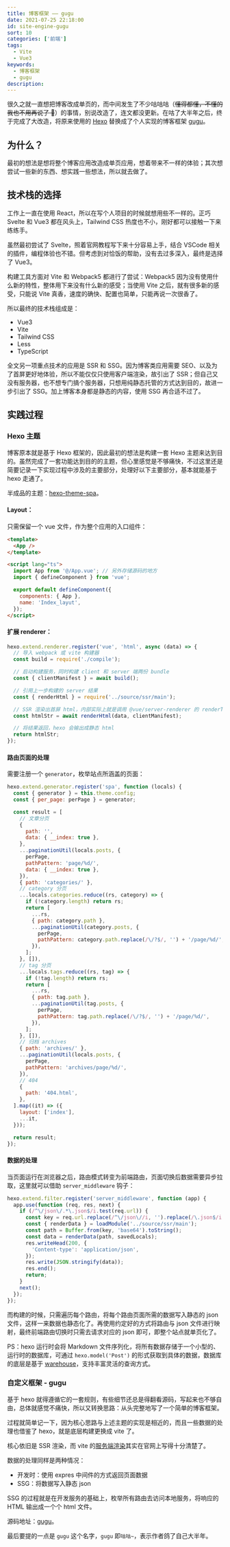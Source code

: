 ```yaml
---
title: 博客框架 —— gugu
date: 2021-07-25 22:18:00
id: site-engine-gugu
sort: 10
categories: ['前端']
tags:
  - Vite
  - Vue3
keywords:
  - 博客框架
  - gugu
description:
---
```


很久之就一直想把博客改成单页的，而中间发生了不少咕咕咕（~~懂得都懂，不懂的我也不用再说了 🐶~~）的事情，别说改造了，连文都没更新。在咕了大半年之后，终于完成了大改造，将原来使用的 [Hexo](https://hexo.io/) 替换成了个人实现的博客框架 [gugu](https://github.com/daief/blog/tree/master/packages/gugu)。

<!-- more -->

## 为什么？

最初的想法是想将整个博客应用改造成单页应用，想着带来不一样的体验；其次想尝试一些新的东西、想实践一些想法，所以就去做了。

## 技术栈的选择

工作上一直在使用 React，所以在写个人项目的时候就想用些不一样的。正巧 Svelte 和 Vue3 都在风头上，Tailwind CSS 热度也不小，刚好都可以接触一下来练练手。

虽然最初尝试了 Svelte，照着官网教程写下来十分容易上手，结合 VSCode 相关的插件，编程体验也不错。但考虑到对恰饭的帮助，没有去过多深入，最终是选择了 Vue3。

构建工具方面对 Vite 和 Webpack5 都进行了尝试：Webpack5 因为没有使用什么新的特性，整体用下来没有什么新的感受；当使用 Vite 之后，就有很多新的感受，只能说 Vite 真香，速度的确快、配置也简单，只能再说一次很香了。

所以最终的技术栈组成是：

- Vue3
- Vite
- Tailwind CSS
- Less
- TypeScript

全文另一项重点技术的应用是 SSR 和 SSG。因为博客类应用需要 SEO、以及为了首屏更好地体验，所以不能仅仅只使用客户端渲染，故引出了 SSR；但自己又没有服务器，也不想专门搞个服务器，只想用纯静态托管的方式达到目的，故进一步引出了 SSG。加上博客本身都是静态的内容，使用 SSG 再合适不过了。

## 实践过程

### Hexo 主题

博客原本就是基于 Hexo 框架的，因此最初的想法是构建一套 Hexo 主题来达到目的。虽然完成了一套功能达到目的的主题，但心里感觉是不够痛快，不过这里还是简要记录一下实现过程中涉及的主要部分，处理好以下主要部分，基本就能基于 hexo 走通了。

半成品的主题：[hexo-theme-spa](https://github.com/daief/hexo-theme-spa)。

#### Layout：

只需保留一个 vue 文件，作为整个应用的入口组件：

```html
<template>
  <App />
</template>

<script lang="ts">
  import App from '@/App.vue'; // 另外存储源码的地方
  import { defineComponent } from 'vue';

  export default defineComponent({
    components: { App },
    name: 'Index_layut',
  });
</script>
```

#### 扩展 renderer：

```js
hexo.extend.renderer.register('vue', 'html', async (data) => {
  // 导入 webpack 或 vite 构建器
  const build = require('./compile');

  // 启动构建服务，同时构建 client 和 server 端两份 bundle
  const { clientManifest } = await build();

  // 引用上一步构建的 server 结果
  const { renderHtml } = require('../source/ssr/main');

  // SSR 渲染出首屏 html，内部实际上就是调用 @vue/server-renderer 的 renderToString
  const htmlStr = await renderHtml(data, clientManifest);

  // 将结果返回，hexo 会输出成静态 html
  return htmlStr;
});
```

#### 路由页面的处理

需要注册一个 `generator`，枚举站点所涵盖的页面：

```js
hexo.extend.generator.register('spa', function (locals) {
  const { generator } = this.theme.config;
  const { per_page: perPage } = generator;

  const result = [
    // 文章分页
    {
      path: '',
      data: { __index: true },
    },
    ...paginationUtil(locals.posts, {
      perPage,
      pathPattern: 'page/%d/',
      data: { __index: true },
    }),
    { path: 'categories/' },
    // category 分页
    ...locals.categories.reduce((rs, category) => {
      if (!category.length) return rs;
      return [
        ...rs,
        { path: category.path },
        ...paginationUtil(category.posts, {
          perPage,
          pathPattern: category.path.replace(/\/?$/, '') + '/page/%d/',
        }),
      ];
    }, []),
    // tag 分页
    ...locals.tags.reduce((rs, tag) => {
      if (!tag.length) return rs;
      return [
        ...rs,
        { path: tag.path },
        ...paginationUtil(tag.posts, {
          perPage,
          pathPattern: tag.path.replace(/\/?$/, '') + '/page/%d/',
        }),
      ];
    }, []),
    // 归档 archives
    { path: 'archives/' },
    ...paginationUtil(locals.posts, {
      perPage,
      pathPattern: 'archives/page/%d/',
    }),
    // 404
    {
      path: '404.html',
    },
  ].map((it) => ({
    layout: ['index'],
    ...it,
  }));

  return result;
});
```

#### 数据的处理

当页面运行在浏览器之后，路由模式转变为前端路由，页面切换后数据需要异步拉取，这里就可以借助 `server_middleware` 钩子：

```js
hexo.extend.filter.register('server_middleware', function (app) {
  app.use(function (req, res, next) {
    if (/^\/json\/.*\.json$/i.test(req.url)) {
      const key = req.url.replace(/^\/json\//i, '').replace(/\.json$/i, '');
      const { renderData } = loadModule('../source/ssr/main');
      const path = Buffer.from(key, 'base64').toString();
      const data = renderData(path, savedLocals);
      res.writeHead(200, {
        'Content-type': 'application/json',
      });
      res.write(JSON.stringify(data));
      res.end();
      return;
    }
    next();
  });
});
```

而构建的时候，只需遍历每个路由，将每个路由页面所需的数据写入静态的 json 文件，这样一来数据也静态化了。再使用约定好的方式将路由与 json 文件进行映射，最终前端路由切换时只需去请求对应的 json 即可，即整个站点就单页化了。

PS：hexo 运行时会将 Markdown 文件序列化，将所有数据存储于一个小型的、运行时的数据库，可通过 `hexo.model('Post')` 的形式获取到具体的数据，数据库的底层是基于 [warehouse](https://github.com/hexojs/warehouse)，支持丰富灵活的查询方式。

### 自定义框架 - gugu

基于 hexo 就得遵循它的一套规则，有些细节还总是得翻看源码，写起来也不够自由，总体就感觉不痛快，所以又转换思路：从头完整地写了一个简单的博客框架。

过程就简单记一下，因为核心思路与上述主题的实现是相近的，而且一些数据的处理也借鉴了 hexo，就是底层构建更换成 vite 了。

核心依旧是 SSR 渲染，而 vite 的[服务端渲染](https://cn.vitejs.dev/guide/ssr.html)其实在官网上写得十分清楚了。

数据的处理同样是两种情况：

- 开发时：使用 expres 中间件的方式返回页面数据
- SSG：将数据写入静态 json

SSG 的过程就是在开发服务的基础上，枚举所有路由去访问本地服务，将响应的 HTML 输出成一个个 html 文件。

源码地址：[gugu](https://github.com/daief/blog/tree/master/packages/gugu)。

最后要提的一点是 `gugu` 这个名字，`gugu` 即`咕咕~`，表示作者鸽了自己大半年。
